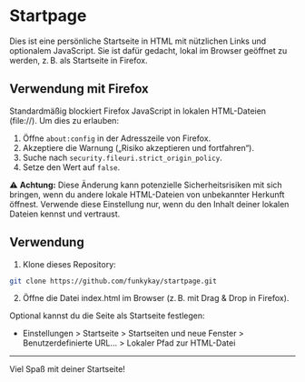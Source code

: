 # Startpage

Dies ist eine persönliche Startseite in HTML mit nützlichen Links und optionalem JavaScript. Sie ist dafür gedacht, lokal im Browser geöffnet zu werden, z. B. als Startseite in Firefox.

## Verwendung mit Firefox

Standardmäßig blockiert Firefox JavaScript in lokalen HTML-Dateien (file://). Um dies zu erlauben:

1. Öffne `about:config` in der Adresszeile von Firefox.
2. Akzeptiere die Warnung („Risiko akzeptieren und fortfahren“).
3. Suche nach `security.fileuri.strict_origin_policy`.
4. Setze den Wert auf `false`.

⚠️ **Achtung:** Diese Änderung kann potenzielle Sicherheitsrisiken mit sich bringen, wenn du andere lokale HTML-Dateien von unbekannter Herkunft öffnest. Verwende diese Einstellung nur, wenn du den Inhalt deiner lokalen Dateien kennst und vertraust.

## Verwendung

1. Klone dieses Repository:
```bash
git clone https://github.com/funkykay/startpage.git
```

2. Öffne die Datei index.html im Browser (z. B. mit Drag & Drop in Firefox).

Optional kannst du die Seite als Startseite festlegen:

- Einstellungen > Startseite > Startseiten und neue Fenster > Benutzerdefinierte URL… > Lokaler Pfad zur HTML-Datei

---

Viel Spaß mit deiner Startseite!
